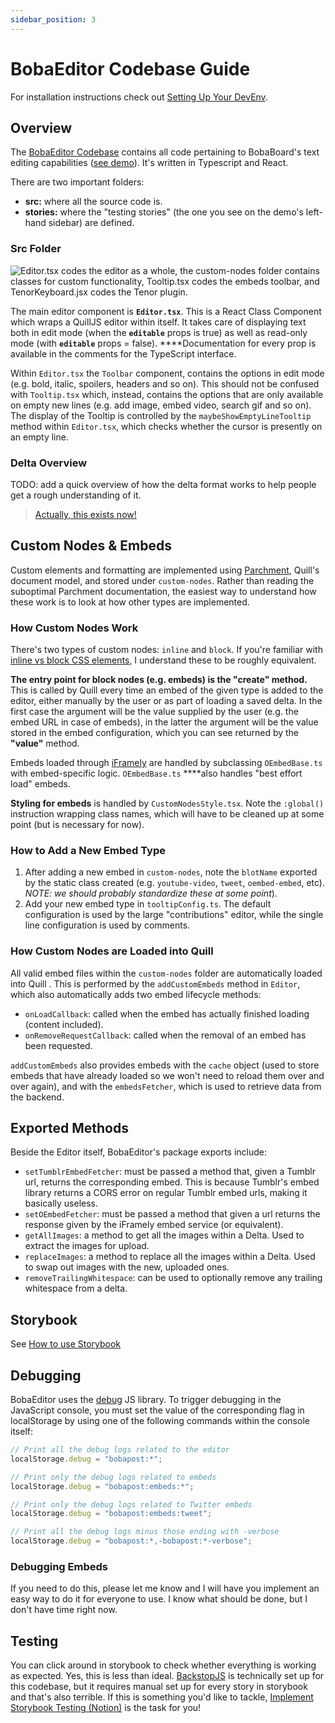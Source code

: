 ```yaml
---
sidebar_position: 3
---
```


# BobaEditor Codebase Guide

For installation instructions check out [Setting Up Your DevEnv](/docs/engineering/start-developing/before-you-start).

## Overview

The [BobaEditor Codebase](https://github.com/essential-randomness/boba-editor) contains all code pertaining to BobaBoard's text editing capabilities ([see demo](https://bobaeditor.netlify.app/)). It's written in Typescript and React.

There are two important folders:

- **src:** where all the source code is.
- **stories:** where the "testing stories" (the one you see on the demo's left-hand sidebar) are defined.

### Src Folder

![Editor.tsx codes the editor as a whole, the custom-nodes folder contains classes for custom functionality, Tooltip.tsx codes the embeds toolbar, and TenorKeyboard.jsx codes the Tenor plugin.](/img/legacy/classes.png)

The main editor component is **`Editor.tsx`**. This is a React Class Component which wraps a QuillJS editor within itself. It takes care of displaying text both in edit mode (when the **`editable`** props is true) as well as read-only mode (with **`editable`** props = false). \*\*\*\*Documentation for every prop is available in the comments for the TypeScript interface.

Within `Editor.tsx` the `Toolbar` component, contains the options in edit mode (e.g. bold, italic, spoilers, headers and so on). This should not be confused with `Tooltip.tsx` which, instead, contains the options that are only available on empty new lines (e.g. add image, embed video, search gif and so on). The display of the Tooltip is controlled by the `maybeShowEmptyLineTooltip` method within `Editor.tsx`, which checks whether the cursor is presently on an empty line.

### Delta Overview

TODO: add a quick overview of how the delta format works to help people get a rough understanding of it.

> [Actually, this exists now!](../boba-editor/the-delta-format)

## Custom Nodes & Embeds

Custom elements and formatting are implemented using [Parchment](https://github.com/quilljs/parchment), Quill's document model, and stored under `custom-nodes`. Rather than reading the suboptimal Parchment documentation, the easiest way to understand how these work is to look at how other types are implemented.

### How Custom Nodes Work

There's two types of custom nodes: `inline` and `block`. If you're familiar with [inline vs block CSS elements](https://www.samanthaming.com/pictorials/css-inline-vs-inlineblock-vs-block/), I understand these to be roughly equivalent.

**The entry point for block nodes (e.g. embeds) is the "create" method.** This is called by Quill every time an embed of the given type is added to the editor, either manually by the user or as part of loading a saved delta. In the first case the argument will be the value supplied by the user (e.g. the embed URL in case of embeds), in the latter the argument will be the value stored in the embed configuration, which you can see returned by the **"value"** method.

Embeds loaded through [iFramely](http://iframely.com/) are handled by subclassing `OEmbedBase.ts` with embed-specific logic. `OEmbedBase.ts` \*\*\*\*also handles "best effort load" embeds.

**Styling for embeds** is handled by `CustomNodesStyle.tsx`. Note the `:global()` instruction wrapping class names, which will have to be cleaned up at some point (but is necessary for now).

### How to Add a New Embed Type

1. After adding a new embed in `custom-nodes`, note the `blotName` exported by the static class created (e.g. `youtube-video`, `tweet`, `oembed-embed`, etc). _NOTE: we should probably standardize these at some point_).
2. Add your new embed type in `tooltipConfig.ts`. The default configuration is used by the large "contributions" editor, while the single line configuration is used by comments.

### How Custom Nodes are Loaded into Quill

All valid embed files within the `custom-nodes` folder are automatically loaded into Quill . This is performed by the `addCustomEmbeds` method in `Editor`, which also automatically adds two embed lifecycle methods:

- `onLoadCallback`: called when the embed has actually finished loading (content included).
- `onRemoveRequestCallback`: called when the removal of an embed has been requested.

`addCustomEmbeds` also provides embeds with the `cache` object (used to store embeds that have already loaded so we won't need to reload them over and over again), and with the `embedsFetcher`, which is used to retrieve data from the backend.

## Exported Methods

Beside the Editor itself, BobaEditor's package exports include:

- `setTumblrEmbedFetcher`: must be passed a method that, given a Tumblr url, returns the corresponding embed. This is because Tumblr's embed library returns a CORS error on regular Tumblr embed urls, making it basically useless.
- `setOEmbedFetcher`: must be passed a method that given a url returns the response given by the iFramely embed service (or equivalent).
- `getAllImages`: a method to get all the images within a Delta. Used to extract the images for upload.
- `replaceImages`: a method to replace all the images within a Delta. Used to swap out images with the new, uploaded ones.
- `removeTrailingWhitespace`: can be used to optionally remove any trailing whitespace from a delta.

## Storybook

See [How to use Storybook](./howtouse-storybook)

## Debugging

BobaEditor uses the [debug](https://www.npmjs.com/package/debug) JS library. To trigger debugging in the JavaScript console, you must set the value of the corresponding flag in localStorage by using one of the following commands within the console itself:

```jsx
// Print all the debug logs related to the editor
localStorage.debug = "bobapost:*";

// Print only the debug logs related to embeds
localStorage.debug = "bobapost:embeds:*";

// Print only the debug logs related to Twitter embeds
localStorage.debug = "bobapost:embeds:tweet";

// Print all the debug logs minus those ending with -verbose
localStorage.debug = "bobapost:*,-bobapost:*-verbose";
```

### Debugging Embeds

If you need to do this, please let me know and I will have you implement an easy way to do it for everyone to use. I know what should be done, but I don't have time right now.

## Testing

You can click around in storybook to check whether everything is working as expected. Yes, this is less than ideal. [BackstopJS](https://github.com/garris/BackstopJS) is technically set up for this codebase, but it requires manual set up for every story in storybook and that's also terrible. If this is something you'd like to tackle, [Implement Storybook Testing (Notion)](https://www.notion.so/Implement-Storybook-Testing-d4d15ca68a3c4183b5cc67fcf8dd7d06) is the task for you!
